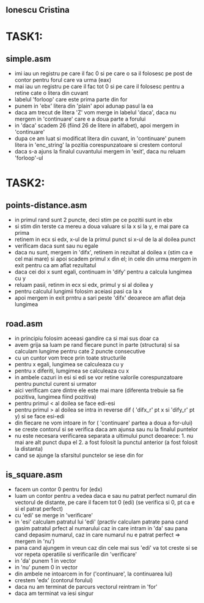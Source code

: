 ## Ionescu Cristina
# TASK1:
## simple.asm
- imi iau un registru pe care il fac 0 si pe care o sa il folosesc pe post de contor pentru forul care va urma (eax)
- mai iau un registru pe care il fac tot 0 si pe care il folosesc pentru a retine cate o litera din cuvant
- labelul 'forloop' care este prima parte din for
- punem in 'ebx' litera din 'plain' apoi adunap pasul la ea
- daca am trecut de litera 'Z' vom merge in labelul 'daca', daca nu mergem in 'continuare' care e a doua parte a forului
- in 'daca' scadem 26 (fiind 26 de litere in alfabet), apoi mergem in 'continuare'
- dupa ce am luat si modificat litera din cuvant, in 'continuare' punem litera in 'enc_string' la pozitia corespunzatoare si crestem contorul
- daca s-a ajuns la finalul cuvantului mergem in 'exit', daca nu reluam 'forloop'-ul

# TASK2:
## points-distance.asm
- in primul rand sunt 2 puncte, deci stim pe ce pozitii sunt in ebx
- si stim din terste ca mereu a doua valuare si la x si la y, e mai pare ca prima
- retinem in ecx si edx, x-ul de la primul punct si x-ul de la al doilea punct
- verificam daca sunt sau nu egale
- daca nu sunt, mergem in 'difx', retinem in rezultat al doilea x (stim ca e cel mai mare) si apoi scadem primul x din el; in cele din urma mergem in exit pentru ca am aflat rezultatul
- daca cei doi x sunt egali, continuam in 'dify' pentru a calcula lungimea cu y
- reluam pasii, retinm in ecx si edx, primul y si al doilea y
- pentru calculul lungimii folosim aceiasi pasi ca la x
- apoi mergem in exit prntru a sari peste 'difx' deoarece am aflat deja lungimea

## road.asm
- in principiu folosim aceeasi gandire ca si mai sus doar ca
- avem grija sa luam pe rand fiecare punct in parte (structura) si sa calculam lungime pentru cate 2 puncte consecutive
- cu un cuntor vom trece prin toate structurile
- pentru x egali, lungimea se calculeaza cu y
- pentru x diferiti, lumgimea se calculeaza cu x
- in ambele cazuri in esi si edi se vor retine valorile corespunzatoare pentru punctul curent si urmator
- aici verificam care dintre ele este mai mare (diferenta trebuie sa fie pozitiva, lungimea fiind pozitiva)
- pentru primul < al doilea se face edi-esi
- pentru primul > al doilea se intra in reverse dif ( 'difx_r' pt x si 'dify_r' pt y) si se face esi-edi
- din fiecare ne vom intoare in for ( 'continuare' partea a doua a for-ului)
- se creste contorul si se verifica daca am ajunsa sau nu la finalul puntelor
- nu este necesara verificarea separata a ultimului punct deoarece: 1. nu mai are alt punct dupa el
          2. a fost folosit la punctul anterior (a fost folosit la distanta)
- cand se ajunge la sfarsitul punctelor se iese din for

## is_square.asm
- facem un contor 0 pentru for (edx)
- luam un contor pentru a vedea daca e sau nu patrat perfect numarul din vectorul de distante, pe care il facem tot 0 (edi) (se verifica si 0, pt ca e si el patrat perfect)
- cu 'edi' se merge in 'verificare'
- in 'esi' calculam patratul lui 'edi' (practiv calculam patrate pana cand gasim patratul prfect al numarului caz in care intram in 'da' sau pana cand depasim numarul, caz in care numarul nu e patrat perfect => mergem in 'nu')
- pana cand ajungem in vreun caz din cele mai sus 'edi' va tot creste si se vor repeta operatiile si verificarile din 'verificare'
- in 'da' punem 1 in vector
- in 'nu' punem 0 in vector
- din ambele ne intoarcem in for ('continuare', la continuarea lui)
- crestem 'edx' (contorul forului)
- daca nu am terminat de parcurs vectorul reintram in 'for'
- daca am terminat va iesi singur
